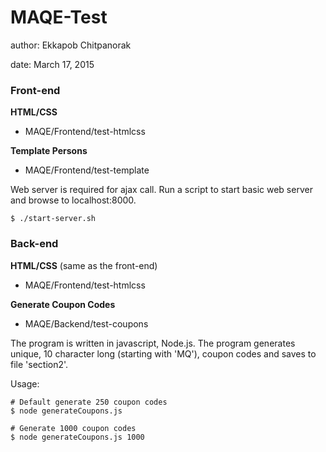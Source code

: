 # MAQE-Test
author: Ekkapob Chitpanorak

date: March 17, 2015

### Front-end
**HTML/CSS**

* MAQE/Frontend/test-htmlcss

**Template Persons**

* MAQE/Frontend/test-template

Web server is required for ajax call. Run a script to start basic web server and browse to localhost:8000.
```
$ ./start-server.sh
```

### Back-end

**HTML/CSS** (same as the front-end)

* MAQE/Frontend/test-htmlcss

**Generate Coupon Codes**

* MAQE/Backend/test-coupons

The program is written in javascript, Node.js. The program generates unique, 10 character long (starting with 'MQ'), coupon codes and saves to file 'section2'.

Usage:
```
# Default generate 250 coupon codes 
$ node generateCoupons.js

# Generate 1000 coupon codes
$ node generateCoupons.js 1000
```


